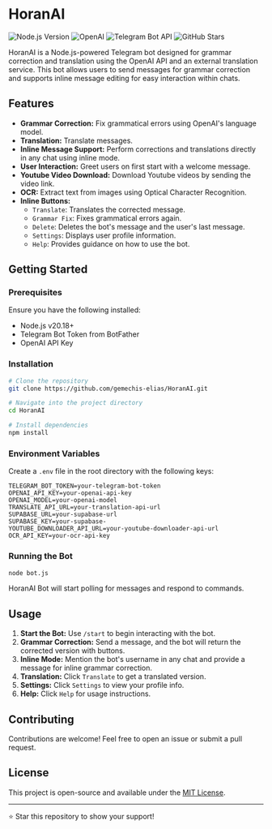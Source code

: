 # HoranAI

![Node.js Version](https://img.shields.io/badge/Node.js-20.18-green)
![OpenAI](https://img.shields.io/badge/OpenAI-4.77-orange)
![Telegram Bot API](https://img.shields.io/badge/Telegram_Bot_API-latest-blue)
![GitHub Stars](https://img.shields.io/github/stars/gemechis-elias/HoranAI?style=social)

HoranAI is a Node.js-powered Telegram bot designed for grammar correction and translation using the OpenAI API and an external translation service. This bot allows users to send messages for grammar correction and supports inline message editing for easy interaction within chats.

## Features

- **Grammar Correction:** Fix grammatical errors using OpenAI's language model.
- **Translation:** Translate messages.
- **Inline Message Support:** Perform corrections and translations directly in any chat using inline mode.
- **User Interaction:** Greet users on first start with a welcome message.
- **Youtube Video Download:** Download Youtube videos by sending the video link.
- **OCR:** Extract text from images using Optical Character Recognition.
- **Inline Buttons:**
  - `Translate`: Translates the corrected message.
  - `Grammar Fix`: Fixes grammatical errors again.
  - `Delete`: Deletes the bot's message and the user's last message.
  - `Settings`: Displays user profile information.
  - `Help`: Provides guidance on how to use the bot.

## Getting Started

### Prerequisites
Ensure you have the following installed:
- Node.js v20.18+
- Telegram Bot Token from BotFather
- OpenAI API Key

### Installation
```bash
# Clone the repository
git clone https://github.com/gemechis-elias/HoranAI.git

# Navigate into the project directory
cd HoranAI

# Install dependencies
npm install
```

### Environment Variables
Create a `.env` file in the root directory with the following keys:
```plaintext
TELEGRAM_BOT_TOKEN=your-telegram-bot-token
OPENAI_API_KEY=your-openai-api-key
OPENAI_MODEL=your-openai-model
TRANSLATE_API_URL=your-translation-api-url
SUPABASE_URL=your-supabase-url
SUPABASE_KEY=your-supabase-
YOUTUBE_DOWNLOADER_API_URL=your-youtube-downloader-api-url
OCR_API_KEY=your-ocr-api-key
```

### Running the Bot
```bash
node bot.js
```
HoranAI Bot will start polling for messages and respond to commands.

## Usage
1. **Start the Bot:** Use `/start` to begin interacting with the bot.
2. **Grammar Correction:** Send a message, and the bot will return the corrected version with buttons.
3. **Inline Mode:** Mention the bot's username in any chat and provide a message for inline grammar correction.
4. **Translation:** Click `Translate` to get a translated version.
5. **Settings:** Click `Settings` to view your profile info.
6. **Help:** Click `Help` for usage instructions.

## Contributing
Contributions are welcome! Feel free to open an issue or submit a pull request.

## License
This project is open-source and available under the [MIT License](LICENSE).

---

⭐️ Star this repository to show your support!

